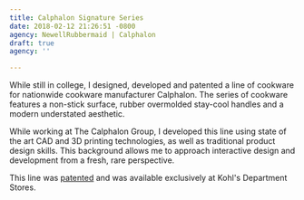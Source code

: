 ```yaml
---
title: Calphalon Signature Series
date: 2018-02-12 21:26:51 -0800
agency: NewellRubbermaid | Calphalon
draft: true
agency: ''

---
```

While still in college, I designed, developed and patented a line of cookware for nationwide cookware manufacturer Calphalon.  The series of cookware features a non-stick surface, rubber overmolded stay-cool handles and a modern understated aesthetic.

While working at The Calphalon Group, I developed this line using state of the art CAD and 3D printing technologies, as well as traditional product design skills.  This background allows me to approach interactive design and development from a fresh, rare perspective.

This line was [patented](http://bit.ly/bkZTA2) and was available exclusively at Kohl's Department Stores.
